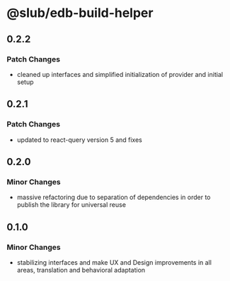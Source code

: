 # @slub/edb-build-helper

## 0.2.2

### Patch Changes

- cleaned up interfaces and simplified initialization of provider and initial setup

## 0.2.1

### Patch Changes

- updated to react-query version 5 and fixes

## 0.2.0

### Minor Changes

- massive refactoring due to separation of dependencies in order to publish the library for universal reuse

## 0.1.0

### Minor Changes

- stabilizing interfaces and make UX and Design improvements in all areas, translation and behavioral adaptation
